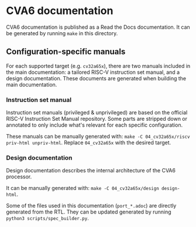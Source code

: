 # CVA6 documentation

CVA6 documentation is published as a Read the Docs documentation.
It can be generated by running `make` in this directory.

## Configuration-specific manuals

For each supported target (e.g. `cv32a65x`), there are two manuals included in the main documentation: a tailored RISC-V instruction set manual, and a design documentation.
These documents are generated when building the main documentation.

### Instruction set manual

Instruction set manuals (privileged & unprivileged) are based on the official RISC-V Instruction Set Manual repository.
Some parts are stripped down or annotated to only include what's relevant for each specific configuration.

These manuals can be manually generated with: `make -C 04_cv32a65x/riscv priv-html unpriv-html`.
Replace `04_cv32a65x` with the desired target.

### Design documentation

Design documentation describes the internal architecture of the CVA6 processor.

It can be manually generated with: `make -C 04_cv32a65x/design design-html`.

Some of the files used in this documentation (`port_*.adoc`) are directly generated from the RTL.
They can be updated generated by running `python3 scripts/spec_builder.py`.
